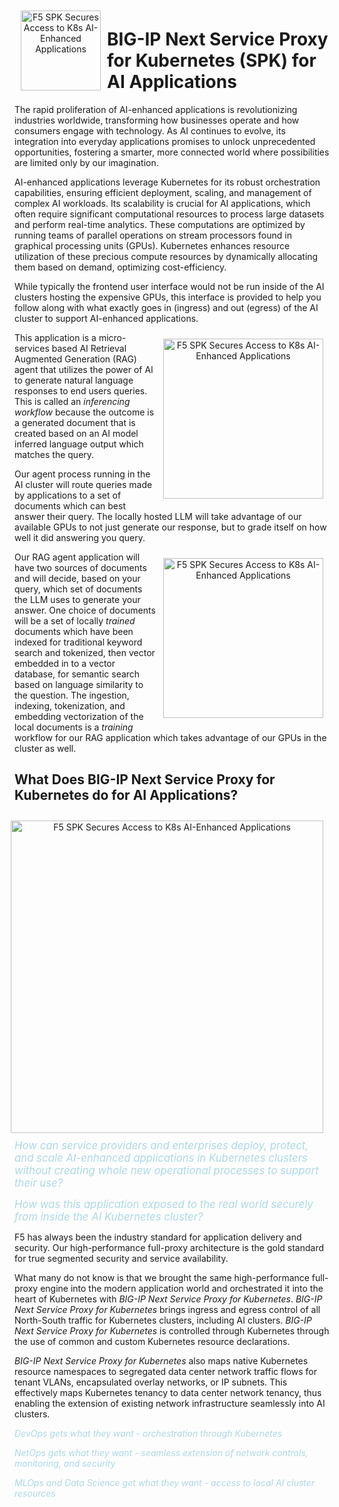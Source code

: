 
<div style="text-align:center;">
<img src="file/assets/f5_k8s_ai_icons.png" alt="F5 SPK Secures Access to K8s AI-Enhanced Applications" style="width:128px; vertical-align: middle; float:left; margin: 10px 10px 10px 10px;"/>
</div>

# BIG-IP Next Service Proxy for Kubernetes (SPK) for AI Applications

The rapid proliferation of AI-enhanced applications is revolutionizing industries worldwide, transforming how businesses operate and how consumers engage with technology. As AI continues to evolve, its integration into everyday applications promises to unlock unprecedented opportunities, fostering a smarter, more connected world where possibilities are limited only by our imagination.

AI-enhanced applications leverage Kubernetes for its robust orchestration capabilities, ensuring efficient deployment, scaling, and management of complex AI workloads. Its scalability is crucial for AI applications, which often require significant computational resources to process large datasets and perform real-time analytics. These computations are optimized by running teams of parallel operations on stream processors found in graphical processing units (GPUs).  Kubernetes enhances resource utilization of these precious compute resources by dynamically allocating them based on demand, optimizing cost-efficiency.

While typically the frontend user interface would not be run inside of the AI clusters hosting the expensive GPUs, this interface is provided to help you follow along with what exactly goes in (ingress) and out (egress) of the AI cluster to support AI-enhanced applications.

<div style="text-align:center;">
<img src="file/assets/ai_inferencing_and_answer.png" alt="F5 SPK Secures Access to K8s AI-Enhanced Applications" style="width:256px; vertical-align: middle; float:right; margin: 10px 10px 10px 10px;"/>
</div>

This application is a micro-services based AI Retrieval Augmented Generation (RAG) agent that utilizes the power of AI to generate natural language responses to end users queries. This is called an *inferencing workflow* because the outcome is a generated document that is created based on an AI model inferred language output which matches the query.

Our agent process running in the AI cluster will route queries made by applications to a set of documents which can best answer their query. The locally hosted LLM    will take advantage of our available GPUs to not just generate our response, but to grade itself on how well it did answering you query.

<div style="text-align:center;">
<img src="file/assets/ai_training_rag_embedding.png" alt="F5 SPK Secures Access to K8s AI-Enhanced Applications" style="width:256px; vertical-align: middle; float:right; margin: 10px 10px 10px 10px;"/>
</div>

Our RAG agent application will have two sources of documents and will decide, based on your query, which set of documents the LLM uses to generate your answer. One choice of documents will be a set of locally *trained* documents which have been indexed for traditional keyword search and tokenized, then vector embedded in to a vector database, for semantic search based on language similarity to the question. The ingestion, indexing, tokenization, and embedding vectorization of the local documents is a *training* workflow for our RAG application which takes advantage of our GPUs in the cluster as well.

## What Does BIG-IP Next Service Proxy for Kubernetes do for AI Applications?

<div style="text-align:center;">
<img src="file/assets/f5_spk_for_ai.png" alt="F5 SPK Secures Access to K8s AI-Enhanced Applications" style="width:500px; vertical-align: middle; float:right; margin: 10px 10px 10px 10px;"/>
</div>

<span style="font-size: 1.2em; font-style: italic; color: lightblue;">How can service providers and enterprises deploy, protect, and scale AI-enhanced applications in Kubernetes clusters without creating whole new operational processes to support their use?</span>

<span style="font-size: 1.2em; font-style: italic; color: lightblue;">How was this application exposed to the real world securely from inside the AI Kubernetes cluster?</span>


F5 has always been the industry standard for application delivery and security. Our high-performance full-proxy architecture is the gold standard for true segmented security and service availability.

What many do not know is that we brought the same high-performance full-proxy engine into the modern application world and orchestrated it into the heart of Kubernetes with *BIG-IP Next Service Proxy for Kubernetes*.
*BIG-IP Next Service Proxy for Kubernetes* brings ingress and egress control of all North-South traffic for Kubernetes clusters, including AI clusters. *BIG-IP Next Service Proxy for Kubernetes* is controlled through 
Kubernetes through the use of common and custom Kubernetes resource declarations. 

*BIG-IP Next Service Proxy for Kubernetes* also maps native Kubernetes resource namespaces to segregated data center network traffic flows for tenant VLANs, encapsulated overlay networks, or IP subnets. This effectively maps
Kubernetes tenancy to data center network tenancy, thus enabling the extension of existing network infrastructure seamlessly into AI clusters.

<span style="font-style: italic; color: lightblue;">DevOps gets what they want - orchestration through Kubernetes</span>

<span style="font-style: italic; color: lightblue;">NetOps gets what they want - seamless extension of network controls, monitoring, and security</span>

<span style="font-style: italic; color: lightblue;">MLOps and Data Science get what they want - access to local AI cluster resources</span>

